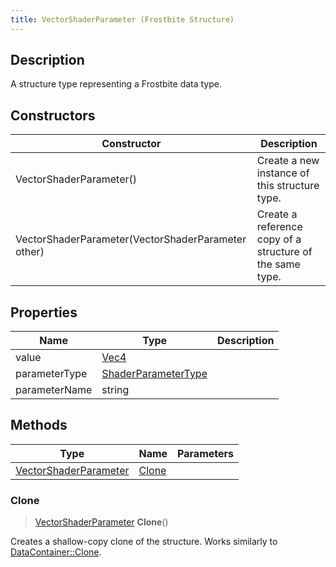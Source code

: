 ```yaml
---
title: VectorShaderParameter (Frostbite Structure)
---
```

## Description

A structure type representing a Frostbite data type.

## Constructors

| Constructor                                        | Description                                              |
| -------------------------------------------------- | -------------------------------------------------------- |
| VectorShaderParameter()                            | Create a new instance of this structure type.            |
| VectorShaderParameter(VectorShaderParameter other) | Create a reference copy of a structure of the same type. |

## Properties

| Name          | Type                                       | Description |
| ------------- | ------------------------------------------ | ----------- |
| value         | [Vec4](/vext/ref/cls/shr/Vec4)          |             |
| parameterType | [ShaderParameterType](ShaderParameterType) |             |
| parameterName | string                                     |             |

## Methods

| Type                                           | Name            | Parameters |
| ---------------------------------------------- | --------------- | ---------- |
| [VectorShaderParameter](VectorShaderParameter) | [Clone](#clone) |            |

### Clone

> [VectorShaderParameter](VectorShaderParameter) **Clone**()

Creates a shallow-copy clone of the structure. Works similarly to [DataContainer::Clone](/vext/ref/cls/shr/datacontainer#clone).
